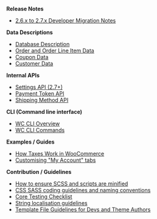 **Release Notes**
- [2.6.x to 2.7.x Developer Migration Notes](2.6.x-to-2.7.x-Developer-Migration-Notes)

**Data Descriptions**
- [Database Description](https://github.com/woocommerce/woocommerce/wiki/Database-Description)
- [Order and Order Line Item Data](2.7---Order-and-Order-Line-Item-Data)
- [Coupon Data](2.7-Coupon-Data)
- [Customer Data](2.7-Customer-Data)

**Internal APIs**
- [Settings API (2.7+)](Settings-API)
- [Payment Token API](Payment-Token-API)
- [Shipping Method API](Shipping-Method-API)

**CLI (Command line interface)**
- [WC CLI Overview](WC-CLI-Overview)
- [WC CLI Commands](WC-CLI-Commands)

**Examples / Guides**
- [How Taxes Work in WooCommerce](How-Taxes-Work-in-WooCommerce)
- [Customising "My Account" tabs](Customising-"My-Account"-tabs)

**Contribution / Guidelines**
- [How to ensure SCSS and scripts are minified](Contributing---How-to-ensure-SCSS-and-scripts-are-minified)
- [CSS SASS coding guidelines and naming conventions](CSS-SASS-coding-guidelines-and-naming-conventions)
- [Core Testing Checklist](https://github.com/woocommerce/woocommerce/wiki/Core-Testing-Checklist)
- [String localisation guidelines](String-localisation-guidelines)
- [Template File Guidelines for Devs and Theme Authors](Template-File-Guidelines-for-Devs-and-Theme-Authors)